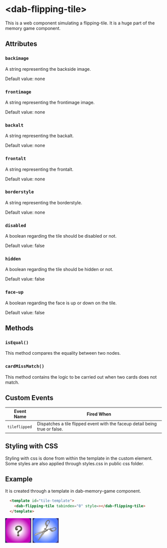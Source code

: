 # &lt;dab-flipping-tile&gt;

This is a web component simulating a flipping-tile. It is a huge part of the memory game component.

## Attributes

### `backimage`

A string representing the backside image.

Default value: none

### `frontimage`

A string representing the frontimage image.

Default value: none

### `backalt`

A string representing the backalt.

Default value: none

### `frontalt`

A string representing the frontalt.

Default value: none

### `borderstyle`

A string representing the borderstyle.

Default value: none

### `disabled`

A boolean regarding the tile should be disabled or not.

Default value: false

### `hidden`

A boolean regarding the tile should be hidden or not.

Default value: false

### `face-up`

A boolean regarding the face is up or down on the tile.

Default value: false

## Methods

### `isEqual()`

This method compares the equality between two nodes.

### `cardMissMatch()`

This method contains the logic to be carried out when two cards does not match.

## Custom Events

| Event Name    |  Fired When                                                                 |
| ------------- | --------------------------------------------------------------------------- |
| `tileflipped` | Dispatches a tile flipped event with the faceup detail being true or false. |

## Styling with CSS

Styling with css is done from within the template in the custom element. Some styles are also applied through styles.css in public css folder.

## Example

It is created through a template in dab-memory-game component.

```html
  <template id="tile-template">
    <dab-flipping-tile tabindex="0" style=></dab-flipping-tile>
  </template>
```

![What the component looks like](./assets/FlippingBackside.png)
![What the component looks like](./assets/FlippingFrontside.png)
